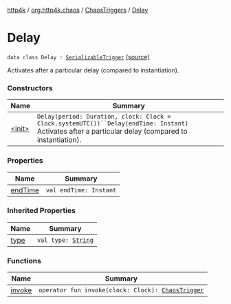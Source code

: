[http4k](../../../index.md) / [org.http4k.chaos](../../index.md) / [ChaosTriggers](../index.md) / [Delay](./index.md)

# Delay

`data class Delay : `[`SerializableTrigger`](../../-serializable-trigger/index.md) [(source)](https://github.com/http4k/http4k/blob/master/http4k-testing-chaos/src/main/kotlin/org/http4k/chaos/ChaosTriggers.kt#L64)

Activates after a particular delay (compared to instantiation).

### Constructors

| Name | Summary |
|---|---|
| [&lt;init&gt;](-init-.md) | `Delay(period: Duration, clock: Clock = Clock.systemUTC())``Delay(endTime: Instant)`<br>Activates after a particular delay (compared to instantiation). |

### Properties

| Name | Summary |
|---|---|
| [endTime](end-time.md) | `val endTime: Instant` |

### Inherited Properties

| Name | Summary |
|---|---|
| [type](../../-serializable-trigger/type.md) | `val type: `[`String`](https://kotlinlang.org/api/latest/jvm/stdlib/kotlin/-string/index.html) |

### Functions

| Name | Summary |
|---|---|
| [invoke](invoke.md) | `operator fun invoke(clock: Clock): `[`ChaosTrigger`](../../-chaos-trigger.md) |
